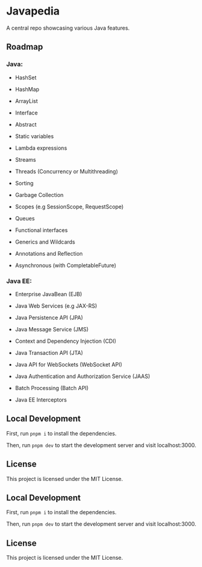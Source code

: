 # Javapedia

A central repo showcasing various Java features.

## Roadmap

### Java:

- HashSet

- HashMap

- ArrayList

- Interface

- Abstract

- Static variables

- Lambda expressions

- Streams

- Threads (Concurrency or Multithreading)

- Sorting

- Garbage Collection

- Scopes (e.g SessionScope, RequestScope)

- Queues

- Functional interfaces

- Generics and Wildcards

- Annotations and Reflection

- Asynchronous (with CompletableFuture)

### Java EE:

- Enterprise JavaBean (EJB)

- Java Web Services (e.g JAX-RS)

- Java Persistence API (JPA)

- Java Message Service (JMS)

- Context and Dependency Injection (CDI)

- Java Transaction API (JTA)

- Java API for WebSockets (WebSocket API)

- Java Authentication and Authorization Service (JAAS)

- Batch Processing (Batch API)

- Java EE Interceptors

## Local Development

First, run `pnpm i` to install the dependencies.

Then, run `pnpm dev` to start the development server and visit localhost:3000.

## License

This project is licensed under the MIT License.

## Local Development

First, run `pnpm i` to install the dependencies.

Then, run `pnpm dev` to start the development server and visit localhost:3000.

## License

This project is licensed under the MIT License.
